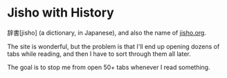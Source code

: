 # Jisho with History

辞書[jisho] (a dictionary, in Japanese), and also the name of [jisho.org](https://jisho.org/).

The site is wonderful, but the problem is that I'll end up opening dozens of tabs while reading, and then I have to sort through them all later.

The goal is to stop me from open 50+ tabs whenever I read something.
